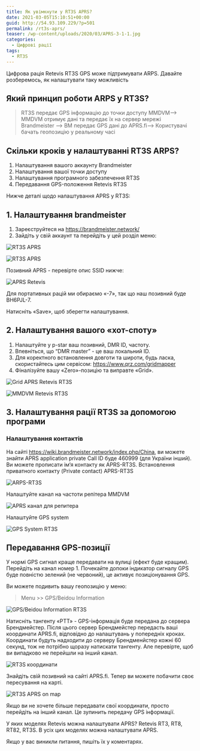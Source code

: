 ```yaml
---
title: Як увімкнути у RT3S APRS?
date: 2021-03-05T15:10:51+00:00
guid: http://54.93.109.229/?p=501
permalink: /rt3s-aprs/
teaser: /wp-content/uploads/2020/03/APRS-3-1-1.jpg
categories:
  - Цифрові рації
tags:
  - RT3S
---
```

Цифрова рація Retevis RT3S GPS може підтримувати ARPS. Давайте розберемось, як налаштувати таку можливість

## Який принцип роботи ARPS у RT3S?

> RT3S передає GPS інформацію до точки доступу MMDVM–> MMDVM отримує дані та передає їх на сервер мережі Brandmeister –> BM передає GPS дані до APRS.fi–> Користувачі бачать геопозицію у реальному часі

## Скільки кроків у налаштуванні RT3S ARPS?

  1. Налаштування вашого аккаунту Brandmeister
  2. Налаштування вашої точки доступу
  3. Налаштування програмного забезпечення RT3S
  4. Передавання GPS-положення Retevis RT3S

Нижче деталі щодо налаштування APRS у RT3S:

## 1. Налаштування brandmeister

  1. Зареєструйтеся на <https://brandmeister.network/>
  2. Зайдіть у свій аккаунт та перейдіть у цей розділ меню:

![RT3S APRS](/wp-content/uploads/2020/03/APRS-1-1-252x300.jpg)

![RT3S APRS](https://retevis.com.ua/wp-content/uploads/2020/03/APRS-2-1024x440.jpg)

Позивний APRS - перевірте опис SSID нижче:

![APRS Retevis](/wp-content/uploads/2020/03/APRS-3-1.jpg)

Для портативных рацій ми обираємо «-7», так що наш позивний буде BH6PJL-7.

Натисніть «Save», щоб зберегти налаштування.

## 2. Налаштування вашого «хот-споту»

  1. Налаштуйте у p-star ваш позивний, DMR ID, частоту.
  2. Впевніться, що “DMR master” - це ваш локальний ID.
  3. Для коректного встановлення довготи та широти, будь ласка, скористайтесь цим сервісом: <https://www.qrz.com/gridmapper>
  4. Фіналізуйте вашу «Zero»-позицію та виправте «Grid».

![Grid APRS Retevis RT3S](/wp-content/uploads/2020/03/APRS-4.jpg)

![MMDVM Retevis RT3S](/wp-content/uploads/2020/03/APRS-5.jpg)

## 3. Налаштування рації RT3S за допомогою програми

### Налаштування контактів

На сайті https://wiki.brandmeister.network/index.php/China, ви можете знайти APRS application private Call ID буде 460999 (для України інший). Ви можете прописати ім‘я контакту як APRS-RT3S. Встановлення приватного контакту (Private contact) APRS-RT3S

![ARPS-RT3S](/wp-content/uploads/2020/03/APRS-6.jpg)

Налаштуйте канал на частоти репітера MMDVM

![APRS канал для репитера](/wp-content/uploads/2020/03/APRS-7.jpg)

Налаштуйте GPS system

![GPS System RT3S](/wp-content/uploads/2020/03/APRS-8.jpg)

## Передавання GPS-позиції

У нормі GPS сигнал краще передавати на вулиці (ефект буде кращим). Перейдіть на канал номер 1. Почекайте допоки індикатор сигналу GPS буде повністю зелений (не червоний), це активує позиціонування GPS.

Ви можете подивить вашу геопозицію у меню:   
> Menu >> GPS/Beidou Information

![GPS/Beidou Information RT3S](/wp-content/uploads/2020/03/RT3S-APRS-2-576x1024.jpg)

Натисніть тангенту «PTT» - GPS-інформація буде передана до сервера Брендмейстер. Після цього сервер Брендмейстер передасть ваші координати APRS.fi, відповідно до налаштувань у попередніх кроках. Координати будуть надходити до серверу Брендменйстер кожні 60 секунд, тож не потрібно щоразу натискати тангенту. Але перевірте, щоб ви випадково не перейшли на інший канал.

![RT3S координати](/wp-content/uploads/2020/03/RT3S-APRS1-576x1024.jpg)

Знайдіть свій позивний на сайті APRS.fi. Тепер ви можете побачити своє пересування на карті.

![RT3S APRS on map](/wp-content/uploads/2020/03/APRS-3-1-1.jpg)

Якщо ви не хочете більше передавати свої координати, просто перейдіть на інший канал. Це зупинить передачу GPS інформації.

У яких моделях Retevis можна налаштувати APRS? Retevis RT3, RT8, RT82, RT3S. В усіх цих моделях можна налаштувати APRS.

Якщо у вас виникли питання, пишіть їх у коментарях.